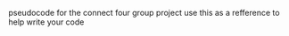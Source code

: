 pseudocode for the connect four group project
use this as a refference to help write your code

```


```

